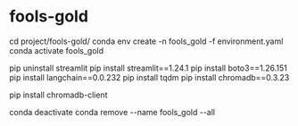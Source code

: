 # fools-gold

cd project/fools-gold/
conda env create -n fools_gold -f environment.yaml
conda activate fools_gold

pip uninstall streamlit
pip install streamlit==1.24.1
pip install boto3==1.26.151
pip install langchain==0.0.232
pip install tqdm
pip install chromadb==0.3.23

pip install chromadb-client

conda deactivate
conda remove --name fools_gold --all